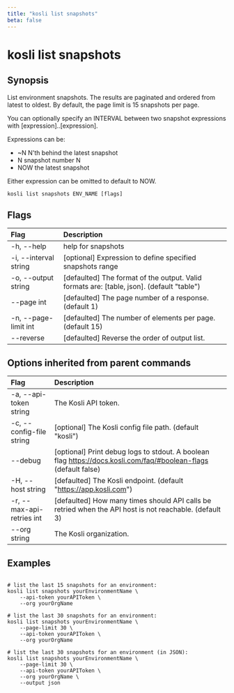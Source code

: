 ```yaml
---
title: "kosli list snapshots"
beta: false
---
```


# kosli list snapshots

## Synopsis

List environment snapshots.
The results are paginated and ordered from latest to oldest.
By default, the page limit is 15 snapshots per page.

You can optionally specify an INTERVAL between two snapshot expressions with [expression]..[expression]. 

Expressions can be:
* ~N   N'th behind the latest snapshot  
* N    snapshot number N  
* NOW  the latest snapshot  

Either expression can be omitted to default to NOW.


```shell
kosli list snapshots ENV_NAME [flags]
```

## Flags
| Flag | Description |
| :--- | :--- |
|    -h, --help  |  help for snapshots  |
|    -i, --interval string  |  [optional] Expression to define specified snapshots range  |
|    -o, --output string  |  [defaulted] The format of the output. Valid formats are: [table, json]. (default "table")  |
|        --page int  |  [defaulted] The page number of a response. (default 1)  |
|    -n, --page-limit int  |  [defaulted] The number of elements per page. (default 15)  |
|        --reverse  |  [defaulted] Reverse the order of output list.  |


## Options inherited from parent commands
| Flag | Description |
| :--- | :--- |
|    -a, --api-token string  |  The Kosli API token.  |
|    -c, --config-file string  |  [optional] The Kosli config file path. (default "kosli")  |
|        --debug  |  [optional] Print debug logs to stdout. A boolean flag https://docs.kosli.com/faq/#boolean-flags (default false)  |
|    -H, --host string  |  [defaulted] The Kosli endpoint. (default "https://app.kosli.com")  |
|    -r, --max-api-retries int  |  [defaulted] How many times should API calls be retried when the API host is not reachable. (default 3)  |
|        --org string  |  The Kosli organization.  |


## Examples

```shell

# list the last 15 snapshots for an environment:
kosli list snapshots yourEnvironmentName \
	--api-token yourAPIToken \
	--org yourOrgName

# list the last 30 snapshots for an environment:
kosli list snapshots yourEnvironmentName \
	--page-limit 30 \
	--api-token yourAPIToken \
	--org yourOrgName

# list the last 30 snapshots for an environment (in JSON):
kosli list snapshots yourEnvironmentName \
	--page-limit 30 \
	--api-token yourAPIToken \
	--org yourOrgName \
	--output json

```

